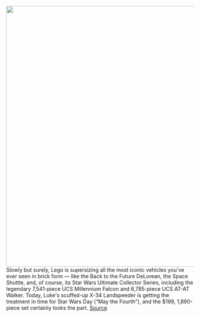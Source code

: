 <img src='https://cdn.vox-cdn.com/thumbor/QGQ0tbuMKjed3hJawzje1xSAHlk=/96x84:2000x1171/1200x800/filters:focal(878x434:1212x768)/cdn.vox-cdn.com/uploads/chorus_image/image/70776937/2022_04_21_09_41_02_5GJc7kbmq8.0.jpg' width='700px' /><br/>
Slowly but surely, Lego is supersizing all the most iconic vehicles you've ever seen in brick form — like the Back to the Future DeLorean, the Space Shuttle, and, of course, its Star Wars Ultimate Collector Series, including the legendary 7,541-piece UCS Millennium Falcon and 6,785-piece UCS AT-AT Walker. Today, Luke's scuffed-up X-34 Landspeeder is getting the treatment in time for Star Wars Day (“May the Fourth”), and the $199, 1,890-piece set certainly looks the part.
<a href='https://www.theverge.com/23035805/lego-star-wars-ucs-landspeeder-luke-skywalker-ultimate-price-release-date'> Source <a/>